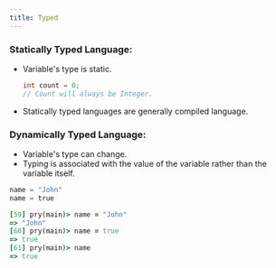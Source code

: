 ```yaml
---
title: Typed
---
```


### Statically Typed Language:
- Variable's type is static.
  ```java
  int count = 0;
  // Count will always be Integer.
  ```
- Statically typed languages are generally compiled language.

### Dynamically Typed Language:
- Variable's type can change.
- Typing is associated with the value of the variable rather than the variable itself.

```python
name = "John"
name = true
```

```rb
[59] pry(main)> name = "John"
=> "John"
[60] pry(main)> name = true
=> true
[61] pry(main)> name
=> true
```

